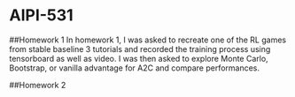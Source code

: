 # AIPI-531
##Homework 1
In homework 1, I was asked to recreate one of the RL games from stable baseline 3 tutorials and recorded the training process using tensorboard as well as video.
I was then asked to explore Monte Carlo, Bootstrap, or vanilla advantage for A2C and compare performances.

##Homework 2
